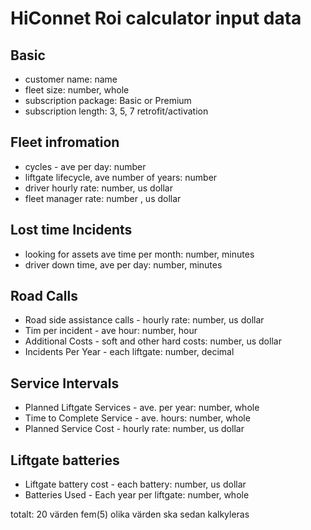 # HiConnet Roi calculator input data

## Basic

- customer name: name
- fleet size: number, whole
- subscription package: Basic or Premium
- subscription length: 3, 5, 7 retrofit/activation

## Fleet infromation

- cycles - ave per day: number
- liftgate lifecycle, ave number of years: number
- driver hourly rate: number, us dollar
- fleet manager rate: number , us dollar

## Lost time Incidents

- looking for assets ave time per month: number, minutes
- driver down time, ave per day: number, minutes

## Road Calls

- Road side assistance calls - hourly rate: number, us dollar
- Tim per incident - ave hour: number, hour
- Additional Costs - soft and other hard costs: number, us dollar
- Incidents Per Year - each liftgate: number, decimal

## Service Intervals

- Planned Liftgate Services - ave. per year: number, whole
- Time to Complete Service - ave. hours: number, whole
- Planned Service Cost - hourly rate: number, us dollar

## Liftgate batteries

- Liftgate battery cost - each battery: number, us dollar
- Batteries Used - Each year per liftgate: number, whole

totalt: 20 värden
fem(5) olika värden ska sedan kalkyleras
